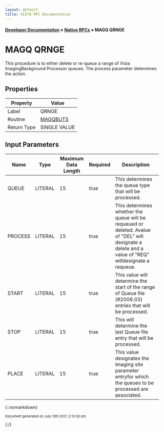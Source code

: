 ```yaml
---
layout: default
title: VISTA RPC Documentation
---
```


#### [Developer Documentation](../index) &#187; [Native RPCs](TableOfContents) &#187; MAGQ QRNGE<br/>
# MAGQ QRNGE

This procedure is to either delete or re-queue a range of Vista ImagingBackground Processor queues.  The process parameter determines the action.

## Properties

Property | Value
--- | ---
Label | QRNGE
Routine | [MAGQBUT5](http://code.osehra.org/dox/Routine_MAGQBUT5_source.html)
Return Type | SINGLE VALUE


## Input Parameters

Name | Type | Maximum Data Length | Required | Description
--- | --- | --- | --- | ---
QUEUE | LITERAL | 15 | true | This determines the queue type that will be processed.
PROCESS | LITERAL | 15 | true | This determines whether the queue will be requeued or deleted.  Avalue of &quot;DEL&quot; will designate a delete and a value of &quot;REQ&quot; willdesignate a requeue.
START | LITERAL | 15 | true | This value will determine the start of the range of Queue file (#2006.03) entries that will be processed.
STOP | LITERAL | 15 | true | This will determine the last Queue file entry that will be processed.
PLACE | LITERAL | 15 | true | This value designates the Imaging site parameter entryfor which the queues to be processed are associated.



{::nomarkdown} <br/><p style="font-size: 11px">Document generated on July 13th 2017, 2:13:30 pm</p>{:/}